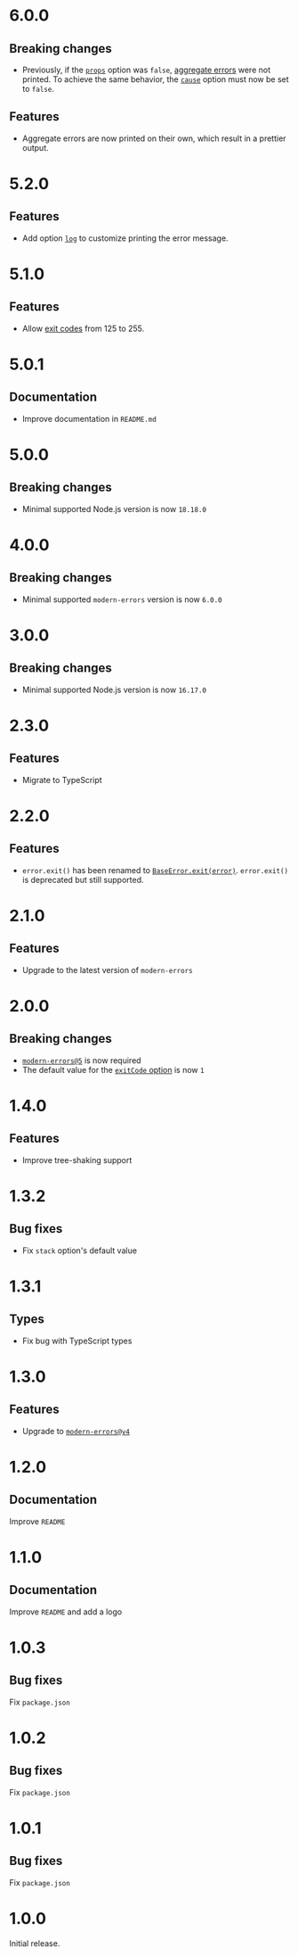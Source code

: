 # 6.0.0

## Breaking changes

- Previously, if the [`props`](README.md#-props) option was `false`,
  [aggregate errors](https://github.com/ehmicky/modern-errors#aggregate-errors)
  were not printed. To achieve the same behavior, the
  [`cause`](README.md#-cause) option must now be set to `false`.

## Features

- Aggregate errors are now printed on their own, which result in a prettier
  output.

# 5.2.0

## Features

- Add option [`log`](README.md#-log) to customize printing the error message.

# 5.1.0

## Features

- Allow [exit codes](README.md#-exitcode) from 125 to 255.

# 5.0.1

## Documentation

- Improve documentation in `README.md`

# 5.0.0

## Breaking changes

- Minimal supported Node.js version is now `18.18.0`

# 4.0.0

## Breaking changes

- Minimal supported `modern-errors` version is now `6.0.0`

# 3.0.0

## Breaking changes

- Minimal supported Node.js version is now `16.17.0`

# 2.3.0

## Features

- Migrate to TypeScript

# 2.2.0

## Features

- `error.exit()` has been renamed to
  [`BaseError.exit(error)`](README.md#baseerrorexiterror). `error.exit()` is
  deprecated but still supported.

# 2.1.0

## Features

- Upgrade to the latest version of `modern-errors`

# 2.0.0

## Breaking changes

- [`modern-errors@5`](https://github.com/ehmicky/modern-errors/releases/tag/5.0.0)
  is now required
- The default value for the [`exitCode` option](README.md#-exitcode) is now `1`

# 1.4.0

## Features

- Improve tree-shaking support

# 1.3.2

## Bug fixes

- Fix `stack` option's default value

# 1.3.1

## Types

- Fix bug with TypeScript types

# 1.3.0

## Features

- Upgrade to
  [`modern-errors@v4`](https://github.com/ehmicky/modern-errors/releases/tag/4.0.0)

# 1.2.0

## Documentation

Improve `README`

# 1.1.0

## Documentation

Improve `README` and add a logo

# 1.0.3

## Bug fixes

Fix `package.json`

# 1.0.2

## Bug fixes

Fix `package.json`

# 1.0.1

## Bug fixes

Fix `package.json`

# 1.0.0

Initial release.
